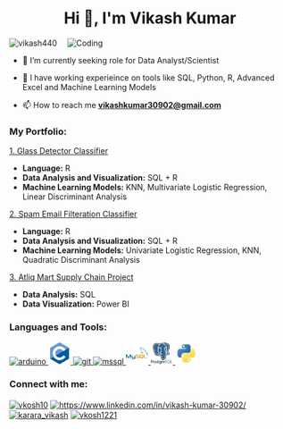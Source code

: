 <h1 align="center">Hi 👋, I'm Vikash Kumar</h1>
<img align="right" alt="Coding" width="400" src="https://aryng.com/assets/img/ani2.gif")
<p align="left"> <img src="https://komarev.com/ghpvc/?username=vikash440&label=Profile%20views&color=0e75b6&style=flat" alt="vikash440" /> </p>

- 🌱 I’m currently seeking role for Data Analyst/Scientist

- 🌱 I have working experieince on tools like SQL, Python, R, Advanced Excel and Machine Learning Models

  

- 📫 How to reach me **vikashkumar30902@gmail.com**



<h3 align= "left"><b>My Portfolio:</b></h3>
<a href= "https://github.com/vikash440/Glass_detection_Classifier">1. Glass Detector Classifier</a>

- <b>Language:</b> R 
- <b>Data Analysis and Visualization:</b> SQL + R
- <b>Machine Learning Models:</b> KNN, Multivariate Logistic Regression, Linear Discriminant Analysis 

<a href = "https://github.com/vikash440/Spam_Email_Filteration_Classifier">2. Spam Email Filteration Classifier</a>
- <b>Language:</b> R
- <b>Data Analysis and Visualization:</b> SQL + R
- <b>Machine Learning Models:</b> Univariate Logistic Regression, KNN, Quadratic Discriminant Analysis

<a href = "https://github.com/vikash440/Atliq_Mart_Supply_Chain_Power_BI_Project/blob/main/Atliq%20Mart%20Dashboard.pdf">3. Atliq Mart Supply Chain Project</a>
- <b>Data Analysis:</b> SQL
- <b>Data Visualization:</b> Power BI 



<h3 align="left">Languages and Tools:</h3>
<p align="left"> <a href="https://www.arduino.cc/" target="_blank" rel="noreferrer"> <img src="https://cdn.worldvectorlogo.com/logos/arduino-1.svg" alt="arduino" width="40" height="40"/> </a> <a href="https://www.cprogramming.com/" target="_blank" rel="noreferrer"> <img src="https://raw.githubusercontent.com/devicons/devicon/master/icons/c/c-original.svg" alt="c" width="40" height="40"/> </a> <a href="https://git-scm.com/" target="_blank" rel="noreferrer"> <img src="https://www.vectorlogo.zone/logos/git-scm/git-scm-icon.svg" alt="git" width="40" height="40"/> </a> <a href="https://www.microsoft.com/en-us/sql-server" target="_blank" rel="noreferrer"> <img src="https://www.svgrepo.com/show/303229/microsoft-sql-server-logo.svg" alt="mssql" width="40" height="40"/> </a> <a href="https://www.mysql.com/" target="_blank" rel="noreferrer"> <img src="https://raw.githubusercontent.com/devicons/devicon/master/icons/mysql/mysql-original-wordmark.svg" alt="mysql" width="40" height="40"/> </a> <a href="https://www.postgresql.org" target="_blank" rel="noreferrer"> <img src="https://raw.githubusercontent.com/devicons/devicon/master/icons/postgresql/postgresql-original-wordmark.svg" alt="postgresql" width="40" height="40"/> </a> <a href="https://www.python.org" target="_blank" rel="noreferrer"> <img src="https://raw.githubusercontent.com/devicons/devicon/master/icons/python/python-original.svg" alt="python" width="40" height="40"/> </a> </p>


<h3 align="left">Connect with me:</h3>
<p align="left">
<a href="https://twitter.com/vkosh10" target="blank"><img align="center" src="https://raw.githubusercontent.com/rahuldkjain/github-profile-readme-generator/master/src/images/icons/Social/twitter.svg" alt="vkosh10" height="30" width="40" /></a>
<a href="https://linkedin.com/in/https://www.linkedin.com/in/vikash-kumar-30902/" target="blank"><img align="center" src="https://raw.githubusercontent.com/rahuldkjain/github-profile-readme-generator/master/src/images/icons/Social/linked-in-alt.svg" alt="https://www.linkedin.com/in/vikash-kumar-30902/" height="30" width="40" /></a>
<a href="https://instagram.com/karara_vikash" target="blank"><img align="center" src="https://raw.githubusercontent.com/rahuldkjain/github-profile-readme-generator/master/src/images/icons/Social/instagram.svg" alt="karara_vikash" height="30" width="40" /></a>
<a href="https://www.hackerrank.com/vkosh1221" target="blank"><img align="center" src="https://raw.githubusercontent.com/rahuldkjain/github-profile-readme-generator/master/src/images/icons/Social/hackerrank.svg" alt="vkosh1221" height="30" width="40" /></a>
</p>

